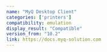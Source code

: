 ```yaml
---
name: "MyQ Desktop Client"
categories: ['printers']
compatibility: emulation
display_result: "Compatible"
version_from: "10.2"
link: https://docs.myq-solution.com
---
```

